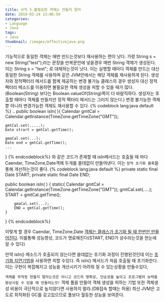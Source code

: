```yaml
---
title: 규칙 5.불필요한 객체는 만들지 말라
date: 2019-03-24 13:06:59
categories:
- Language
- Java
tags:
- Java
thumbnail: /images/effectivejava.png
---
```



기능적으로 동일한 객체는 매번 만드는것보다 재사용하는 편이 낫다.
가령 String s = new String("test");라는 문장을 반복문안에 넣을경우 매번 String 객체가 생성된다.
이는 String s = "test"; 로 대체하는것이 낫다. 이는 실행할 때마다 객체를 만드는 대신 동일한 String 객체를 사용하며 같은 JVM안에서는 해당 객체를 재사용하게 된다.
생성자와 정적팩터리 메서드를 함께 제공하는 변경 불가능 클래스의 경우 생성자 대신 정적 팩터리 메소드를 이용하면 불필요한 객체 생성을 피할 수 있을 때가 많다. (Boolean(String) 보다는 Boolean.valueOf(String)쪽이 더 바람직하다. 생성자는 호출할 때마다 객체를 만들지만 정적 팩터리 메서드는 그러지 않는다.) 변경 불가능한 객체 뿐 아니라 변경가능한 객체도 재사용할 수 있다.
{% codeblock lang:java default %}
..
public boolean isIn( ){
	Calendar gmtCal = Calendar.getInstance(TimeZone.getTimeZone("GMT"));

	gmtCal.set(.....);
	Date strart = gmtCal.getTime();

	gmaCal.set(...);
	Date end = gmtCal.getTime();
	...
}
{% endcodeblock%}
와 같은 코드가 존재할 때 isIn메서드는 호출될 때 마다 Caendar, TimeZone,Date객체 두개를 쓸데없이 만들어낸다.
이는 `정적 초기화 블록`을 통해 개선하는것이 좋다.
{% codeblock lang:java default %}
private static final Date START;
private static final Date END;

public boolean isIn( ) {
	static{
		Calendar gmtCal = Calendar.getInstance(TimeZone.getTimeZone("GMT"));
		gmtCal.set(.....);
		START = gmtCal.getTime();

		gmaCal.set(...);
		END = gmtCal.getTime();
	}
}
{% endcodeblock%}

이렇게 할 경우 Caendar, TimeZone,Date <u>객체는 클래스가 초기화 될 때 한번만 만들어진다</u>. 이를통해 성능향상, 코드가 명료해진다(START, END가 상수라는것을 한눈에 알 수 있다)

만약 isIn() 메소드가 호출되지 않는다면 쓸데없는 초기화 과정이 진행된것인데 이는 <u>초기화 지연기법</u>을 사용하면 피할 수있다. 즉 isIn() 메서드가 처음 호출될 때 초기화한다. 이는 구현이 복잡해지고 성능을 개선시키기 어려워 질 수 있는상황을 만들수있다,

`객체를 무작정 만들지 말라는것은 아니고 코드의 명확성, 단순성을 높이고 프로그램의 능력을 향상시킬 수 있을 때 만들라는것!`
객체 풀을 만들어 객체 생성을 피하는 기법 또한 객체생성 비용이 극단적으로 높지않다면 사용하지 말라.(DB접속 할때는 허용) 최신 JVM은 고도로 최적화된 GC를 갖고있으므로 풀보다 월등한 성능을 보여준다.
